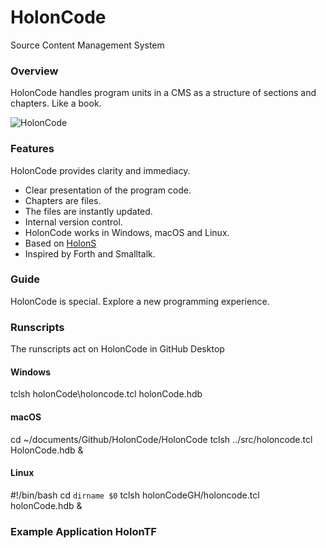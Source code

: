 # HolonCode

Source Content Management System

### Overview
HolonCode handles program units in a CMS as a structure of sections and chapters. 
Like a book.  


![HolonCode](https://www.holonforth.com/images/holoncode1.jpg)


### Features
HolonCode provides clarity and immediacy.

* Clear presentation of the program code.
* Chapters are files. 
* The files are instantly updated.
* Internal version control.
* HolonCode works in Windows, macOS and Linux.
* Based on [HolonS](https://www.holonforth.com/holons.html)
* Inspired by Forth and Smalltalk.

### Guide
HolonCode is special. Explore a new programming experience.

### Runscripts
The runscripts act on HolonCode in GitHub Desktop

#### Windows
tclsh holonCode\holoncode.tcl holonCode.hdb

#### macOS
cd ~/documents/Github/HolonCode/HolonCode
tclsh ../src/holoncode.tcl HolonCode.hdb &

#### Linux
#!/bin/bash
cd `dirname $0`
tclsh holonCodeGH/holoncode.tcl holonCode.hdb &




### Example Application HolonTF


